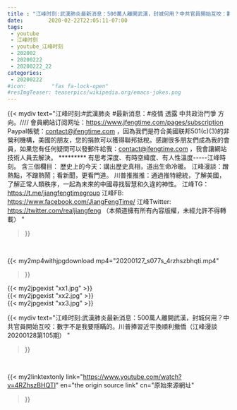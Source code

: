 ```yaml
---
title : "江峰时刻:武漢肺炎最新消息：500萬人離開武漢，封城何用？中共官員開始互咬：數字不是我要隱瞞的。川普捧習近平換順利撤僑（江峰漫談20200128第105期） "
date:        2020-02-22T22:05:11-07:00
tags:
 - youtube
 - 江峰时刻
 - youtube_江峰时刻
 - 202002
 - 20200222
 - 20200222_22
categories:
 - 20200222
#icon:        "fas fa-lock-open"
#resImgTeaser: teaserpics/wikipedia.org/emacs-jokes.png
---
```


{{< mydiv text="江峰时刻:#武漢肺炎 #最新消息：#疫情 透露 中共政治鬥爭 方向。//// 會員網站订阅网址：https://www.jfengtime.com/pages/subscription Paypal帳號：contact@jfengtime.com ，因為我們是符合美國联邦501(c)(3)的非營利機構，美國的朋友，您的捐款可以獲得聯邦抵稅。感謝很多朋友們成為我的會員，如果您有任何疑問可以發郵件給我：contact@jfengtime.com ，我會讓網站技術人員去解決。     ********* 有思考深度、有時空緯度、有人性溫度-----江峰時刻。 含三個欄目： 歷史上的今天：講出歷史真相，道出生命冷暖。 江峰漫談：蹭熱點，不蹭熱鬧；看新聞，更看門道。 川普推推推：通過推特總統，了解美國，了解正常人類秩序，一起為未來的中國尋找智慧和久違的神性。  江峰TG：https://t.me/jiangfengtimegroup 江峰FB: https://www.facebook.com/JiangFengTime/ 江峰Twitter: https://twitter.com/realjiangfeng （本頻道擁有所有內容版權，未經允許不得轉載） "
>}}
<br>


{{< my2mp4withjpgdownload mp4="20200127_s077s_4rzhszbhqti.mp4"
>}}

{{< my2jpgexist "xx1.jpg" >}}<br>
{{< my2jpgexist "xx2.jpg" >}}<br>
{{< my2jpgexist "xx3.jpg" >}}<br>



{{< mydiv text="江峰时刻:武漢肺炎最新消息：500萬人離開武漢，封城何用？中共官員開始互咬：數字不是我要隱瞞的。川普捧習近平換順利撤僑（江峰漫談20200128第105期） "
>}}
<br>

{{< my2linktextonly link="https://www.youtube.com/watch?v=4RZhszBHQTI"
en="the origin source link" cn="原始來源網址"
>}}


<br>

